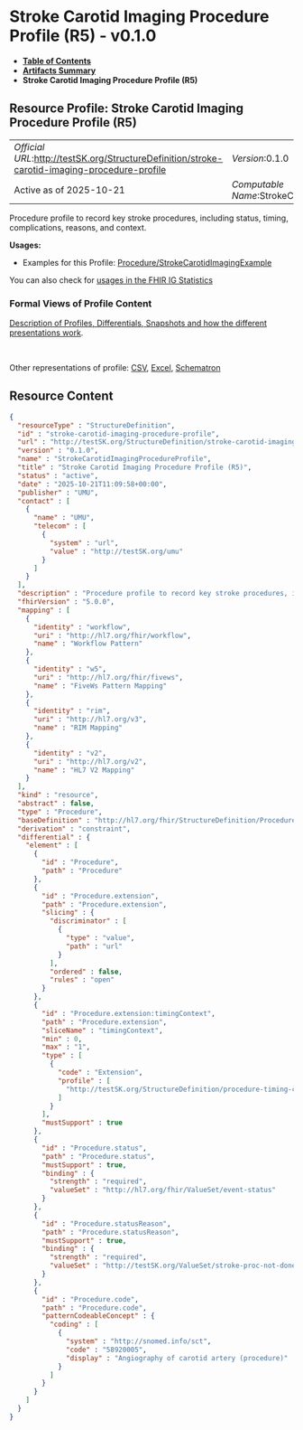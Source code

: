 # Stroke Carotid Imaging Procedure Profile (R5) - v0.1.0

* [**Table of Contents**](toc.md)
* [**Artifacts Summary**](artifacts.md)
* **Stroke Carotid Imaging Procedure Profile (R5)**

## Resource Profile: Stroke Carotid Imaging Procedure Profile (R5) 

| | |
| :--- | :--- |
| *Official URL*:http://testSK.org/StructureDefinition/stroke-carotid-imaging-procedure-profile | *Version*:0.1.0 |
| Active as of 2025-10-21 | *Computable Name*:StrokeCarotidImagingProcedureProfile |

 
Procedure profile to record key stroke procedures, including status, timing, complications, reasons, and context. 

**Usages:**

* Examples for this Profile: [Procedure/StrokeCarotidImagingExample](Procedure-StrokeCarotidImagingExample.md)

You can also check for [usages in the FHIR IG Statistics](https://packages2.fhir.org/xig/SKtestIG|current/StructureDefinition/stroke-carotid-imaging-procedure-profile)

### Formal Views of Profile Content

 [Description of Profiles, Differentials, Snapshots and how the different presentations work](http://build.fhir.org/ig/FHIR/ig-guidance/readingIgs.html#structure-definitions). 

 

Other representations of profile: [CSV](StructureDefinition-stroke-carotid-imaging-procedure-profile.csv), [Excel](StructureDefinition-stroke-carotid-imaging-procedure-profile.xlsx), [Schematron](StructureDefinition-stroke-carotid-imaging-procedure-profile.sch) 



## Resource Content

```json
{
  "resourceType" : "StructureDefinition",
  "id" : "stroke-carotid-imaging-procedure-profile",
  "url" : "http://testSK.org/StructureDefinition/stroke-carotid-imaging-procedure-profile",
  "version" : "0.1.0",
  "name" : "StrokeCarotidImagingProcedureProfile",
  "title" : "Stroke Carotid Imaging Procedure Profile (R5)",
  "status" : "active",
  "date" : "2025-10-21T11:09:58+00:00",
  "publisher" : "UMU",
  "contact" : [
    {
      "name" : "UMU",
      "telecom" : [
        {
          "system" : "url",
          "value" : "http://testSK.org/umu"
        }
      ]
    }
  ],
  "description" : "Procedure profile to record key stroke procedures, including status, timing, complications, reasons, and context.",
  "fhirVersion" : "5.0.0",
  "mapping" : [
    {
      "identity" : "workflow",
      "uri" : "http://hl7.org/fhir/workflow",
      "name" : "Workflow Pattern"
    },
    {
      "identity" : "w5",
      "uri" : "http://hl7.org/fhir/fivews",
      "name" : "FiveWs Pattern Mapping"
    },
    {
      "identity" : "rim",
      "uri" : "http://hl7.org/v3",
      "name" : "RIM Mapping"
    },
    {
      "identity" : "v2",
      "uri" : "http://hl7.org/v2",
      "name" : "HL7 V2 Mapping"
    }
  ],
  "kind" : "resource",
  "abstract" : false,
  "type" : "Procedure",
  "baseDefinition" : "http://hl7.org/fhir/StructureDefinition/Procedure",
  "derivation" : "constraint",
  "differential" : {
    "element" : [
      {
        "id" : "Procedure",
        "path" : "Procedure"
      },
      {
        "id" : "Procedure.extension",
        "path" : "Procedure.extension",
        "slicing" : {
          "discriminator" : [
            {
              "type" : "value",
              "path" : "url"
            }
          ],
          "ordered" : false,
          "rules" : "open"
        }
      },
      {
        "id" : "Procedure.extension:timingContext",
        "path" : "Procedure.extension",
        "sliceName" : "timingContext",
        "min" : 0,
        "max" : "1",
        "type" : [
          {
            "code" : "Extension",
            "profile" : [
              "http://testSK.org/StructureDefinition/procedure-timing-context-ext"
            ]
          }
        ],
        "mustSupport" : true
      },
      {
        "id" : "Procedure.status",
        "path" : "Procedure.status",
        "mustSupport" : true,
        "binding" : {
          "strength" : "required",
          "valueSet" : "http://hl7.org/fhir/ValueSet/event-status"
        }
      },
      {
        "id" : "Procedure.statusReason",
        "path" : "Procedure.statusReason",
        "mustSupport" : true,
        "binding" : {
          "strength" : "required",
          "valueSet" : "http://testSK.org/ValueSet/stroke-proc-not-done-reason-vs"
        }
      },
      {
        "id" : "Procedure.code",
        "path" : "Procedure.code",
        "patternCodeableConcept" : {
          "coding" : [
            {
              "system" : "http://snomed.info/sct",
              "code" : "58920005",
              "display" : "Angiography of carotid artery (procedure)"
            }
          ]
        }
      }
    ]
  }
}

```
